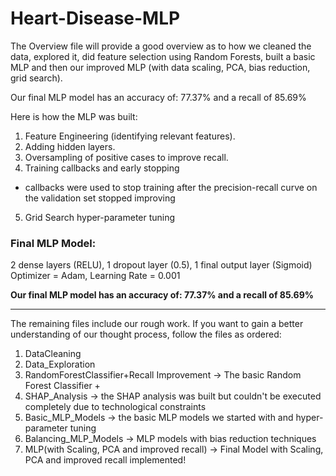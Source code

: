 # Heart-Disease-MLP

The Overview file will provide a good overview as to how we cleaned the data, explored it, did feature selection using Random Forests, built a basic MLP and then our improved MLP (with data scaling, PCA, bias reduction, grid search).


Our final MLP model has an accuracy of: 77.37% and a recall of 85.69%

Here is how the MLP was built: 
1) Feature Engineering (identifying relevant features).
2) Adding hidden layers.
3) Oversampling of positive cases to improve recall.
4) Training callbacks and early stopping
 * callbacks were used to stop training after the precision-recall curve on the validation set stopped improving
5) Grid Search hyper-parameter tuning

### Final MLP Model: 
2 dense layers  (RELU), 1 dropout layer (0.5), 1 final output layer (Sigmoid)
Optimizer = Adam, Learning Rate = 0.001

**Our final MLP model has an accuracy of: 77.37% and a recall of 85.69%**

---

The remaining files include our rough work. If you want to gain a better understanding of our thought process, follow the files as ordered:
1. DataCleaning 
2. Data_Exploration
3. RandomForestClassifier+Recall Improvement -> The basic Random Forest Classifier + 
4. SHAP_Analysis -> the SHAP analysis was built but couldn't be executed completely due to technological constraints
5. Basic_MLP_Models -> the basic MLP models we started with and hyper-parameter tuning
6. Balancing_MLP_Models -> MLP models with bias reduction techniques
7. MLP(with Scaling, PCA and improved recall) -> Final Model with Scaling, PCA and improved recall implemented!


